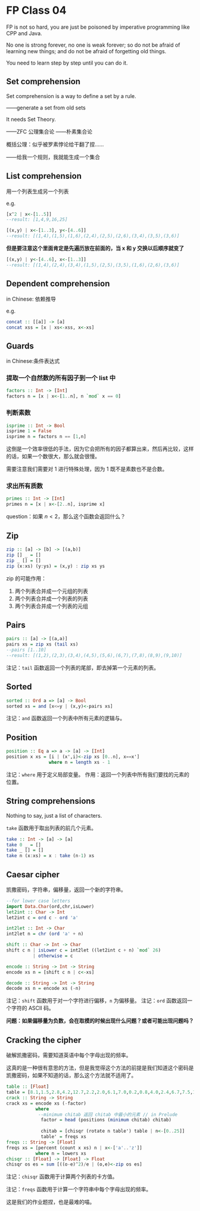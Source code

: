 # FP Class 04

FP is not so hard, you are just be poisoned by imperative programming like CPP and Java.

No one is strong forever, no one is weak forever; so do not be afraid of learning new things; and do not be afraid of forgetting old things.

You need to learn step by step until you can do it.

## Set comprehension

Set comprehension is a way to define a set by a rule.

——generate a set from old sets

It needs Set Theory.

——ZFC 公理集合论
——朴素集合论

概括公理：似乎被罗素悖论给干翻了捏……

——给我一个规则，我就能生成一个集合

## List comprehension

用一个列表生成另一个列表

e.g.

```haskell
[x^2 | x<-[1..5]]
--result: [1,4,9,16,25]
```

```haskell
[(x,y) | x<-[1..3], y<-[4..6]]
--result: [(1,4),(1,5),(1,6),(2,4),(2,5),(2,6),(3,4),(3,5),(3,6)]
```

**但是要注意这个里面肯定是先遍历放在前面的，当 x 和 y 交换以后顺序就变了**

```haskell
[(x,y) | y<-[4..6], x<-[1..3]]
--result: [(1,4),(2,4),(3,4),(1,5),(2,5),(3,5),(1,6),(2,6),(3,6)]
```

## Dependent comprehension
in Chinese: 依赖推导

e.g.

```haskell
concat :: [[a]] -> [a]
concat xss = [x | xs<-xss, x<-xs]
```

## Guards

in Chinese:条件表达式

### 提取一个自然数的所有因子到一个 list 中

```haskell
factors :: Int -> [Int]
factors n = [x | x<-[1..n], n `mod` x == 0]
```

### 判断素数

```haskell
isprime :: Int -> Bool
isprime 1 = False
isprime n = factors n == [1,n]
```

这倒是一个效率很低的手法，因为它会把所有的因子都算出来，然后再比较，这样的话，如果一个数很大，那么就会很慢。

需要注意我们需要对 $1$ 进行特殊处理，因为 $1$ 既不是素数也不是合数。

### 求出所有质数

```haskell
primes :: Int -> [Int]
primes n = [x | x<-[2..n], isprime x]
```

question：如果 $n<2$，那么这个函数会返回什么？

## Zip

```haskell
zip :: [a] -> [b] -> [(a,b)]
zip [] _ = []
zip _ [] = []
zip (x:xs) (y:ys) = (x,y) : zip xs ys
```

zip 的可能作用：

1. 两个列表合并成一个元组的列表
2. 两个列表合并成一个列表的列表
3. 两个列表合并成一个列表的元组

## Pairs

```haskell
pairs :: [a] -> [(a,a)]
pairs xs = zip xs (tail xs)
--pairs [1..10]
--result: [(1,2),(2,3),(3,4),(4,5),(5,6),(6,7),(7,8),(8,9),(9,10)]
```
注记：`tail` 函数返回一个列表的尾部，即去掉第一个元素的列表。

## Sorted

```haskell
sorted :: Ord a => [a] -> Bool
sorted xs = and [x<=y | (x,y)<-pairs xs]
```

注记：`and` 函数返回一个列表中所有元素的逻辑与。

## Position

```haskell
position :: Eq a => a -> [a] -> [Int]
position x xs = [i | (x',i)<-zip xs [0..n], x==x']
                where n = length xs - 1
```

注记：`where` 用于定义局部变量。
作用：返回一个列表中所有我们要找的元素的位置。

## String comprehensions

Nothing to say, just a list of characters.

`take` 函数用于取出列表的前几个元素。

```haskell
take :: Int -> [a] -> [a]
take 0 _ = []
take _ [] = []
take n (x:xs) = x : take (n-1) xs
```

## Caesar cipher

凯撒密码，字符串，偏移量，返回一个新的字符串。


```haskell
--for lower case letters
import Data.Char(ord,chr,isLower)
let2int :: Char -> Int
let2int c = ord c - ord 'a'

int2let :: Int -> Char
int2let n = chr (ord 'a' + n)

shift :: Char -> Int -> Char
shift c n | isLower c = int2let ((let2int c + n) `mod` 26)
          | otherwise = c

encode :: String -> Int -> String
encode xs n = [shift c n | c<-xs]

decode :: String -> Int -> String
decode xs n = encode xs (-n)
```

注记：`shift` 函数用于对一个字符进行偏移，`n` 为偏移量。
注记：`ord` 函数返回一个字符的 ASCII 码。

**问题：如果偏移量为负数，会在取模的时候出现什么问题？或者可能出现问题吗？**

## Cracking the cipher

破解凯撒密码，需要知道英语中每个字母出现的频率。

这真的是一种很有意思的方法，但是我觉得这个方法的前提是我们知道这个密码是凯撒密码，如果不知道的话，那么这个方法就不适用了。

```haskell
table :: [Float]
table = [8.1,1.5,2.8,4.2,12.7,2.2,2.0,6.1,7.0,0.2,0.8,4.0,2.4,6.7,7.5,1.9,0.1,6.0,6.3,9.0,2.8,1.0,2.4,0.2,2.0,0.1]
crack :: String -> String
crack xs = encode xs (-factor)
           where
            --minimum chitab 返回 chitab 中最小的元素 // in Prelude
             factor = head (positions (minimum chitab) chitab)
            
             chitab = [chisqr (rotate n table') table | n<-[0..25]]
             table' = freqs xs
freqs :: String -> [Float]
freqs xs = [percent (count x xs) n | x<-['a'..'z']]
           where n = lowers xs
chisqr :: [Float] -> [Float] -> Float
chisqr os es = sum [((o-e)^2)/e | (o,e)<-zip os es]
```

注记：`chisqr` 函数用于计算两个列表的卡方值。

注记：`freqs` 函数用于计算一个字符串中每个字母出现的频率。

这是我们的作业题捏，也是最难的喵。